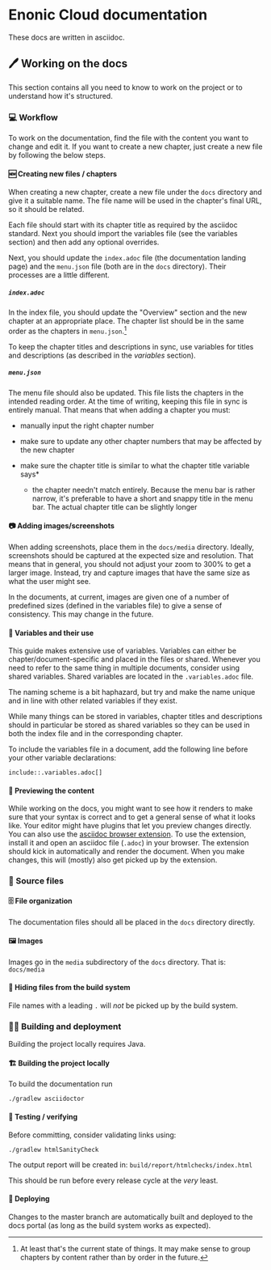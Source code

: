 # Enonic Cloud documentation

These docs are written in asciidoc.

## 🖊️ Working on the docs

This section contains all you need to know to work on the project or
to understand how it's structured.

### 💻 Workflow

To work on the documentation, find the file with the content you want
to change and edit it. If you want to create a new chapter, just
create a new file by following the below steps.

#### 🆕 Creating new files / chapters

When creating a new chapter, create a new file under the `docs`
directory and give it a suitable name. The file name will be used in
the chapter's final URL, so it should be related.

Each file should start with its chapter title as required by the
asciidoc standard. Next you should import the variables file (see the
variables section) and then add any optional overrides.

Next, you should update the `index.adoc` file (the documentation landing
page) and the `menu.json` file (both are in the `docs` directory).
Their processes are a little different.

##### `index.adoc`

In the index file, you should update the "Overview" section and the
new chapter at an appropriate place. The chapter list should be in the
same order as the chapters in `menu.json`.[^1]

To keep the chapter titles and descriptions in sync, use variables for
titles and descriptions (as described in the _variables_ section).

##### `menu.json`

The menu file should also be updated. This file lists the chapters in
the intended reading order. At the time of writing, keeping this file
in sync is entirely manual. That means that when adding a chapter you
must:

- manually input the right chapter number
- make sure to update any other chapter numbers that may be affected
  by the new chapter
- make sure the chapter title is similar to what the chapter title
  variable says*

  * the chapter needn't match entirely. Because the menu bar is rather
    narrow, it's preferable to have a short and snappy title in the
    menu bar. The actual chapter title can be slightly longer

#### 📷 Adding images/screenshots

When adding screenshots, place them in the `docs/media` directory.
Ideally, screenshots should be captured at the expected size and
resolution. That means that in general, you should not adjust your
zoom to 300% to get a larger image. Instead, try and capture images
that have the same size as what the user might see.

In the documents, at current, images are given one of a number of
predefined sizes (defined in the variables file) to give a sense of
consistency. This may change in the future.

#### 📛 Variables and their use

This guide makes extensive use of variables. Variables can either be
chapter/document-specific and placed in the files or shared. Whenever
you need to refer to the same thing in multiple documents, consider
using shared variables. Shared variables are located in the
`.variables.adoc` file.

The naming scheme is a bit haphazard, but try and make the name unique
and in line with other related variables if they exist.

While many things can be stored in variables, chapter titles and
descriptions should in particular be stored as shared variables so
they can be used in both the index file and in the corresponding chapter.

To include the variables file in a document, add the following line
before your other variable declarations:

``` asciidoc
include::.variables.adoc[]
```

#### 👀 Previewing the content

While working on the docs, you might want to see how it renders to
make sure that your syntax is correct and to get a general sense of
what it looks like. Your editor might have plugins that let you
preview changes directly. You can also use the [asciidoc browser
extension](https://github.com/asciidoctor/asciidoctor-browser-extension/).
To use the extension, install it and open an asciidoc file (`.adoc`)
in your browser. The extension should kick in automatically and
render the document. When you make changes, this will (mostly) also get picked
up by the extension.

### 📄 Source files

#### 🗄 File organization

The documentation files should all be placed in the `docs` directory directly.

#### 🖼️ Images

Images go in the `media` subdirectory of the `docs` directory. That
is: `docs/media`

#### 🤫 Hiding files from the build system

File names with a leading `.` will _not_ be picked up by the build system.

### 👷‍♀️ Building and deployment

Building the project locally requires Java.

#### 🏗️ Building the project locally

To build the documentation run

  `./gradlew asciidoctor`

#### 🚦 Testing / verifying

Before committing, consider validating links using:

  `./gradlew htmlSanityCheck`

The output report will be created in: `build/report/htmlchecks/index.html`

This should be run before every release cycle at the _very_ least.

#### 🚢 Deploying

Changes to the master branch are automatically built and deployed to the docs portal (as long as the build system works as expected).

[^1]: At least that's the current state of things. It may make sense
    to group chapters by content rather than by order in the future.
